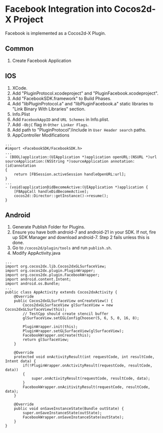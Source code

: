 # Facebook Integration into Cocos2d-X Project
Facebook is implemented as a Cocos2d-X Plugin. 

## Common
1. Create Facebook Application

## IOS
1. XCode.
  1. Add "PluginProtocol.xcodeproject" and "PluginFacebook.xcodeproject".
  2. Add "FacebookSDK.framework" to Build Phases.
  3. Add "libPluginProtocol.a" and "libPluginFacebook.a" static libraries to "Link Binary With Libraries" section.
2. Info.Plist
  1. Add `FacebookAppID` and `URL Schemes` in Info.plist.
3. Add `-ObjC` flag in `Other Linker Flags`.
4. Add path to "PluginProtocol"/include in `User Header search` paths.
4. AppController Modifications

```
...
#import <FacebookSDK/FacebookSDK.h>
...
- (BOOL)application:(UIApplication *)application openURL:(NSURL *)url sourceApplication:(NSString *)sourceApplication annotation:(id)annotation
{
    return [FBSession.activeSession handleOpenURL:url];
}
...
- (void)applicationDidBecomeActive:(UIApplication *)application {
    [FBAppCall handleDidBecomeActive];
    cocos2d::Director::getInstance()->resume();
}
```

## Android
1. Generate Publish Folder for Plugins.
  1. Ensure you have both android-7 and android-21 in your SDK. If not, fire up SDK Manager and download android-7. Step 2 fails unless this is done.
  2. Go to `/cocos2d/plugin/tools` and run `publish.sh`. 
2. Modify AppActivity.java
```
...
import org.cocos2dx.lib.Cocos2dxGLSurfaceView;
import org.cocos2dx.plugin.PluginWrapper;
import org.cocos2dx.plugin.FacebookWrapper;
import android.content.Intent;
import android.os.Bundle;
...
public class AppActivity extends Cocos2dxActivity {
    @Override
    public Cocos2dxGLSurfaceView onCreateView() {
        Cocos2dxGLSurfaceView glSurfaceView = new Cocos2dxGLSurfaceView(this);
        // TestCpp should create stencil buffer
        glSurfaceView.setEGLConfigChooser(5, 6, 5, 0, 16, 8);

        PluginWrapper.init(this);
        PluginWrapper.setGLSurfaceView(glSurfaceView);
        FacebookWrapper.onCreate(this);
        return glSurfaceView;
    }

    @Override
    protected void onActivityResult(int requestCode, int resultCode, Intent data) {
        if(!PluginWrapper.onActivityResult(requestCode, resultCode, data))
        {
            super.onActivityResult(requestCode, resultCode, data);
        }
        FacebookWrapper.onAcitivityResult(requestCode, resultCode, data);
    }

    @Override
    public void onSaveInstanceState(Bundle outState) {
        super.onSaveInstanceState(outState);
        FacebookWrapper.onSaveInstanceState(outState);
    }
}
```

